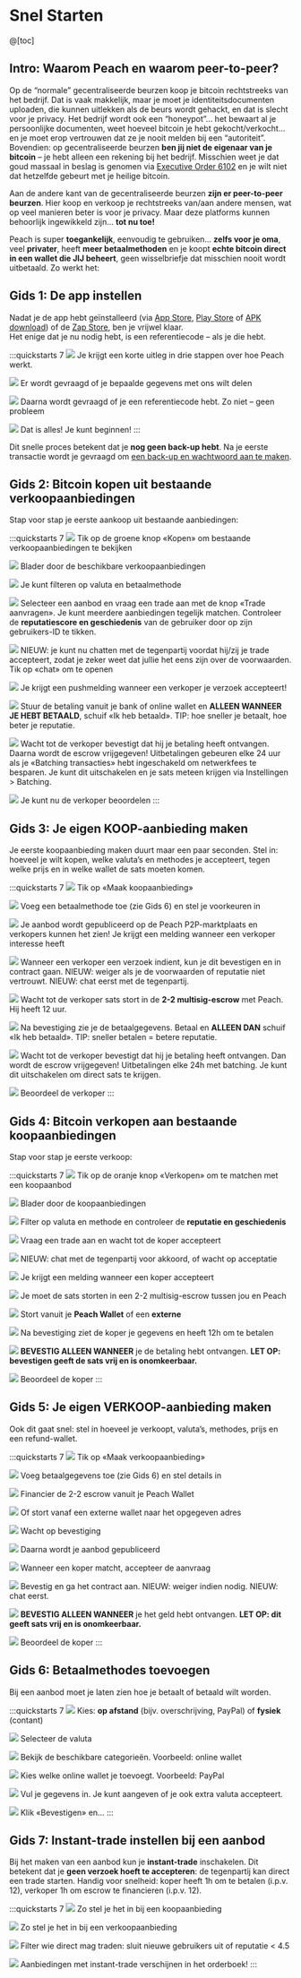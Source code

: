 # Snel Starten

@[toc]

## Intro: Waarom Peach en waarom peer-to-peer?

Op de “normale” gecentraliseerde beurzen koop je bitcoin rechtstreeks van het bedrijf. Dat is vaak makkelijk, maar je moet je identiteitsdocumenten uploaden, die kunnen uitlekken als de beurs wordt gehackt, en dat is slecht voor je privacy. Het bedrijf wordt ook een “honeypot”… het bewaart al je persoonlijke documenten, weet hoeveel bitcoin je hebt gekocht/verkocht… en je moet erop vertrouwen dat ze je nooit melden bij een “autoriteit”. Bovendien: op gecentraliseerde beurzen **ben jij niet de eigenaar van je bitcoin** – je hebt alleen een rekening bij het bedrijf. Misschien weet je dat goud massaal in beslag is genomen via [Executive Order 6102](https://river.com/learn/terms/e/executive-order-6102/) en je wilt niet dat hetzelfde gebeurt met je heilige bitcoin.  

Aan de andere kant van de gecentraliseerde beurzen **zijn er peer-to-peer beurzen**. Hier koop en verkoop je rechtstreeks van/aan andere mensen, wat op veel manieren beter is voor je privacy. Maar deze platforms kunnen behoorlijk ingewikkeld zijn… **tot nu toe!**

Peach is super **toegankelijk**, eenvoudig te gebruiken… **zelfs voor je oma**, veel **privater**, heeft **meer betaalmethoden** en je koopt **echte bitcoin direct in een wallet die JIJ beheert**, geen wisselbriefje dat misschien nooit wordt uitbetaald. Zo werkt het:

## Gids 1: De app instellen

Nadat je de app hebt geïnstalleerd (via [App Store]($iosUrl$), [Play Store]($androidUrl$) of [APK download](/apk/)) of de [Zap Store](https://zapstore.dev/), ben je vrijwel klaar.  
Het enige dat je nu nodig hebt, is een referentiecode – als je die hebt.

:::quickstarts 7
![](/img/faq/quickstart/onboarding/created.png)
Je krijgt een korte uitleg in drie stappen over hoe Peach werkt.

![](/img/faq/quickstart/onboarding/1.png)
Er wordt gevraagd of je bepaalde gegevens met ons wilt delen

![](/img/faq/quickstart/onboarding/new.png)
Daarna wordt gevraagd of je een referentiecode hebt. Zo niet – geen probleem

![](/img/faq/quickstart/onboarding/usage-data.png)
Dat is alles! Je kunt beginnen!
:::

Dit snelle proces betekent dat je **nog geen back-up hebt**. Na je eerste transactie wordt je gevraagd om [een back-up en wachtwoord aan te maken](/faq/account/#how-should-i-store-my-backup).

## Gids 2: Bitcoin kopen uit bestaande verkoopaanbiedingen

Stap voor stap je eerste aankoop uit bestaande aanbiedingen:

:::quickstarts 7
![](/img/faq/quickstart/069-screenshots/00-homepage.png)
Tik op de groene knop «Kopen» om bestaande verkoopaanbiedingen te bekijken

![](/img/faq/quickstart/069-screenshots/buy-accept/02-browse.png)
Blader door de beschikbare verkoopaanbiedingen

![](/img/faq/quickstart/069-screenshots/buy-accept/03-filter.png)
Je kunt filteren op valuta en betaalmethode

![](/img/faq/quickstart/069-screenshots/buy-accept/04-request-trade.png)
Selecteer een aanbod en vraag een trade aan met de knop «Trade aanvragen». Je kunt meerdere aanbiedingen tegelijk matchen. Controleer de **reputatiescore en geschiedenis** van de gebruiker door op zijn gebruikers-ID te tikken.

![](/img/faq/quickstart/069-screenshots/buy-accept/04a-chat.png)
NIEUW: je kunt nu chatten met de tegenpartij voordat hij/zij je trade accepteert, zodat je zeker weet dat jullie het eens zijn over de voorwaarden. Tik op «chat» om te openen

![](/img/faq/quickstart/069-screenshots/buy-accept/04b-notification.png)
Je krijgt een pushmelding wanneer een verkoper je verzoek accepteert!

![](/img/faq/quickstart/069-screenshots/buy-accept/05-confirm-payment.png)
Stuur de betaling vanuit je bank of online wallet en **ALLEEN WANNEER JE HEBT BETAALD**, schuif «Ik heb betaald». TIP: hoe sneller je betaalt, hoe beter je reputatie. 

![](/img/faq/quickstart/069-screenshots/buy-accept/06-wait-payout.png)
Wacht tot de verkoper bevestigt dat hij je betaling heeft ontvangen. Daarna wordt de escrow vrijgegeven! Uitbetalingen gebeuren elke 24 uur als je «Batching transacties» hebt ingeschakeld om netwerkfees te besparen. Je kunt dit uitschakelen en je sats meteen krijgen via Instellingen > Batching. 

![](/img/faq/quickstart/069-screenshots/buy-accept/07-rate.png)
Je kunt nu de verkoper beoordelen
:::

## Gids 3: Je eigen KOOP-aanbieding maken

Je eerste koopaanbieding maken duurt maar een paar seconden. Stel in: hoeveel je wilt kopen, welke valuta’s en methodes je accepteert, tegen welke prijs en in welke wallet de sats moeten komen. 

:::quickstarts 7
![](/img/faq/quickstart/069-screenshots/00-homepage.png)
Tik op «Maak koopaanbieding»

![](/img/faq/quickstart/069-screenshots/buy-offer/01-create-offer.png)
Voeg een betaalmethode toe (zie Gids 6) en stel je voorkeuren in

![](/img/faq/quickstart/069-screenshots/buy-offer/01a-published.png)
Je aanbod wordt gepubliceerd op de Peach P2P-marktplaats en verkopers kunnen het zien! Je krijgt een melding wanneer een verkoper interesse heeft  

![](/img/faq/quickstart/069-screenshots/buy-offer/04-confirm-trade-request.png)
Wanneer een verkoper een verzoek indient, kun je dit bevestigen en in contract gaan. NIEUW: weiger als je de voorwaarden of reputatie niet vertrouwt. NIEUW: chat eerst met de tegenpartij.

![](/img/faq/quickstart/069-screenshots/buy-offer/05-wait-escrow.png)
Wacht tot de verkoper sats stort in de **2-2 multisig-escrow** met Peach. Hij heeft 12 uur.

![](/img/faq/quickstart/069-screenshots/buy-offer/06-confirm-payment.png)
Na bevestiging zie je de betaalgegevens. Betaal en **ALLEEN DAN** schuif «Ik heb betaald». TIP: sneller betalen = betere reputatie. 

![](/img/faq/quickstart/069-screenshots/buy-offer/07-wait-payout.png)
Wacht tot de verkoper bevestigt dat hij je betaling heeft ontvangen. Dan wordt de escrow vrijgegeven! Uitbetalingen elke 24h met batching. Je kunt dit uitschakelen om direct sats te krijgen. 

![](/img/faq/quickstart/069-screenshots/buy-accept/07-rate.png)
Beoordeel de verkoper
:::

## Gids 4: Bitcoin verkopen aan bestaande koopaanbiedingen

Stap voor stap je eerste verkoop:

:::quickstarts 7
![](/img/faq/quickstart/069-screenshots/00-homepage.png)
Tik op de oranje knop «Verkopen» om te matchen met een koopaanbod

![](/img/faq/quickstart/069-screenshots/sell-accept/01-browse-offers.png)
Blader door de koopaanbiedingen

![](/img/faq/quickstart/069-screenshots/sell-accept/02-filter-offers.png)
Filter op valuta en methode en controleer de **reputatie en geschiedenis**

![](/img/faq/quickstart/069-screenshots/sell-accept/03-request-trade.png)
Vraag een trade aan en wacht tot de koper accepteert

![](/img/faq/quickstart/069-screenshots/sell-accept/04-chat-trade.png)
NIEUW: chat met de tegenpartij voor akkoord, of wacht op acceptatie

![](/img/faq/quickstart/069-screenshots/sell-accept/04a-notification.png)
Je krijgt een melding wanneer een koper accepteert

![](/img/faq/quickstart/069-screenshots/sell-accept/05-create-escrow.png)
Je moet de sats storten in een 2-2 multisig-escrow tussen jou en Peach

![](/img/faq/quickstart/069-screenshots/sell-accept/06-create-escrow.png)
Stort vanuit je **Peach Wallet** of een **externe**

![](/img/faq/quickstart/069-screenshots/sell-accept/06a-funded.png)
Na bevestiging ziet de koper je gegevens en heeft 12h om te betalen

![](/img/faq/quickstart/069-screenshots/sell-accept/07-confirm-payment.png)
**BEVESTIG ALLEEN WANNEER** je de betaling hebt ontvangen. **LET OP: bevestigen geeft de sats vrij en is onomkeerbaar.** 

![](/img/faq/quickstart/069-screenshots/sell-accept/08-rate-user.png)
Beoordeel de koper
:::

## Gids 5: Je eigen VERKOOP-aanbieding maken

Ook dit gaat snel: stel in hoeveel je verkoopt, valuta’s, methodes, prijs en een refund-wallet.

:::quickstarts 7
![](/img/faq/quickstart/069-screenshots/00-homepage.png)
Tik op «Maak verkoopaanbieding»

![](/img/faq/quickstart/069-screenshots/sell-offer/02-set-offer-details.png)
Voeg betaalgegevens toe (zie Gids 6) en stel details in

![](/img/faq/quickstart/069-screenshots/sell-offer/03-fund-from-peach.png)
Financier de 2-2 escrow vanuit je Peach Wallet

![](/img/faq/quickstart/069-screenshots/sell-offer/04-fund-from-external.png)
Of stort vanaf een externe wallet naar het opgegeven adres

![](/img/faq/quickstart/069-screenshots/sell-offer/05-confirm-escrow-tx.png)
Wacht op bevestiging

![](/img/faq/quickstart/069-screenshots/sell-offer/06-offer-published.png)
Daarna wordt je aanbod gepubliceerd

![](/img/faq/quickstart/069-screenshots/sell-offer/07-accept-trade-request.png)
Wanneer een koper matcht, accepteer de aanvraag

![](/img/faq/quickstart/069-screenshots/sell-offer/08-accept-trade-request.png)
Bevestig en ga het contract aan. NIEUW: weiger indien nodig. NIEUW: chat eerst.

![](/img/faq/quickstart/069-screenshots/sell-offer/09-confirm-received-payment.png)
**BEVESTIG ALLEEN WANNEER** je het geld hebt ontvangen. **LET OP: dit geeft sats vrij en is onomkeerbaar.**

![](/img/faq/quickstart/069-screenshots/sell-offer/10-rate-user.png)
Beoordeel de koper
:::

## Gids 6: Betaalmethodes toevoegen

Bij een aanbod moet je laten zien hoe je betaalt of betaald wilt worden.

:::quickstarts 7
![](/img/faq/quickstart/add-payment-method/AddPM01.png)
Kies: **op afstand** (bijv. overschrijving, PayPal) of **fysiek** (contant)

![](/img/faq/quickstart/add-payment-method/AddPM02.png)
Selecteer de valuta

![](/img/faq/quickstart/add-payment-method/AddPM03.png)
Bekijk de beschikbare categorieën. Voorbeeld: online wallet

![](/img/faq/quickstart/add-payment-method/AddPM04.png)
Kies welke online wallet je toevoegt. Voorbeeld: PayPal

![](/img/faq/quickstart/add-payment-method/AddPM05.png)
Vul je gegevens in. Je kunt aangeven of je ook extra valuta accepteert.

![](/img/faq/quickstart/add-payment-method/AddPM06.png)
Klik «Bevestigen» en…
:::

## Gids 7: **Instant-trade** instellen bij een aanbod

Bij het maken van een aanbod kun je **instant-trade** inschakelen. Dit betekent dat je **geen verzoek hoeft te accepteren**: de tegenpartij kan direct een trade starten. Handig voor snelheid: koper heeft 1h om te betalen (i.p.v. 12), verkoper 1h om escrow te financieren (i.p.v. 12).

:::quickstarts 7
![](/img/faq/quickstart/069-screenshots/instant-trade/buy.png)
Zo stel je het in bij een koopaanbieding

![](/img/faq/quickstart/069-screenshots/instant-trade/sell.png)
Zo stel je het in bij een verkoopaanbieding

![](/img/faq/quickstart/069-screenshots/instant-trade/filter-sell.png)
Filter wie direct mag traden: sluit nieuwe gebruikers uit of reputatie < 4.5

![](/img/faq/quickstart/069-screenshots/instant-trade/book.png)
Aanbiedingen met instant-trade verschijnen in het orderboek!
:::
